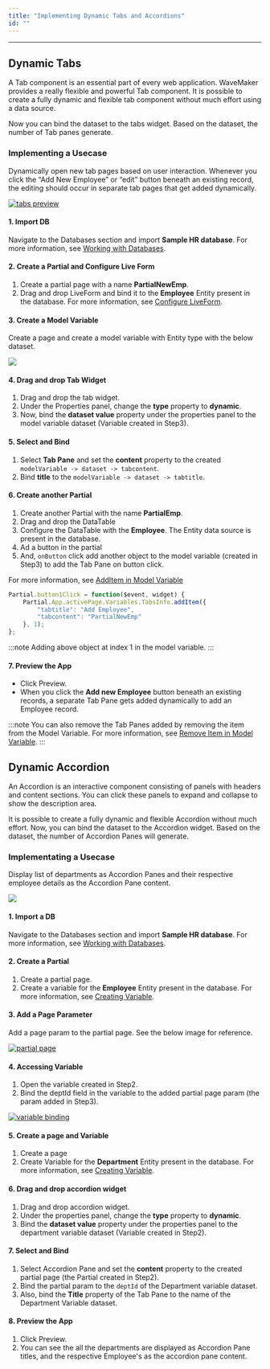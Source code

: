 ```yaml
---
title: "Implementing Dynamic Tabs and Accordions"
id: ""
---
```

---

## Dynamic Tabs

A Tab component is an essential part of every web application. WaveMaker provides a really flexible and powerful Tab component. It is possible to create a fully dynamic and flexible tab component without much effort using a data source.

Now you can bind the dataset to the tabs widget. Based on the dataset, the number of Tab panes generate.

### Implementing a Usecase

Dynamically open new tab pages based on user interaction. Whenever you click the “Add New Employee” or “edit” button beneath an existing record, the editing should occur in separate tab pages that get added dynamically.

[![tabs preview](/learn/assets/dynamicwidgets/tabspreview.gif)](/learn/assets/dynamicwidgets/tabspreview.gif)

#### 1. Import DB

Navigate to the Databases section and import **Sample HR database**. For more information, see [Working with Databases](/learn/app-development/services/database-services/working-with-databases/).

#### 2. Create a Partial and Configure Live Form

1. Create a partial page with a name **PartialNewEmp**. 
2. Drag and drop LiveForm and bind it to the **Employee** Entity present in the database. For more information, see [Configure LiveForm](/learn/app-development/widgets/datalive/live-form/live-form-basic-usage).

#### 3. Create a Model Variable

Create a page and create a model variable with Entity type with the below dataset.

[![](/learn/assets/dynamicwidgets/modelvar.png)](/learn/assets/dynamicwidgets/modelvar.png)

#### 4. Drag and drop Tab Widget

1. Drag and drop the tab widget.
2. Under the Properties panel, change the **type** property to **dynamic**. 
3. Now, bind the **dataset value** property under the properties panel to the model variable dataset (Variable created in Step3).

#### 5. Select and Bind

1. Select **Tab Pane** and set the **content** property to the created `modelVariable -> dataset -> tabcontent`.
2. Bind **title** to the `modelVariable -> dataset -> tabtitle`.

#### 6. Create another Partial

1. Create another Partial with the name **PartialEmp**.
2. Drag and drop the DataTable
3. Configure the DataTable with the **Employee**. The Entity data source is present in the database. 
4. Ad a button in the partial
5. And, `onButton` click add another object to the model variable (created in Step3) to add the Tab Pane on button click.

For more information, see [AddItem in Model Variable](/learn/app-development/variables/model-variable#additemvalue-index)

```js
Partial.button1Click = function($event, widget) {
    Partial.App.activePage.Variables.TabsInfo.addItem({
        "tabtitle": "Add Employee",
        "tabcontent": "PartialNewEmp"
    }, 1);
};
```

:::note
Adding above object at index 1 in the model variable.
:::

#### 7. Preview the App

- Click Preview.
- When you click the **Add new Employee** button beneath an existing records, a separate Tab Pane gets added dynamically to add an Employee record.

:::note
You can also remove the Tab Panes added by removing the item from the Model Variable. For more information, see [Remove Item in Model Variable](/learn/app-development/variables/model-variable#removeitemindex).
:::

## Dynamic Accordion

An Accordion is an interactive component consisting of panels with headers and content sections. You can click these panels to expand and collapse to show the description area.

It is possible to create a fully dynamic and flexible Accordion without much effort. Now, you can bind the dataset to the Accordion widget. Based on the dataset, the number of Accordion Panes will generate.

### Implementating a Usecase

Display list of departments as Accordion Panes and their respective employee details as the Accordion Pane content.

[![](/learn/assets/dynamicwidgets/accordionpreview.gif)](/learn/assets/dynamicwidgets/accordionpreview.gif)

#### 1. Import a DB

Navigate to the Databases section and import **Sample HR database**. For more information, see [Working with Databases](/learn/app-development/services/database-services/working-with-databases/).

#### 2. Create a Partial

1. Create a partial page.
2. Create a variable for the **Employee** Entity present in the database. For more information, see [Creating Variable](/learn/app-development/variables/database-crud/).

#### 3. Add a Page Parameter

Add a page param to the partial page. See the below image for reference.

[![partial page](/learn/assets/dynamicwidgets/partialpage.png)](/learn/assets/dynamicwidgets/partialpage.png)

#### 4. Accessing Variable

1. Open the variable created in Step2.
2. Bind the deptId field in the variable to the added partial page param (the param added in Step3).

[![variable binding](/learn/assets/dynamicwidgets/variablebind.png)](/learn/assets/dynamicwidgets/variablebind.png)

#### 5. Create a page and Variable

1. Create a page
2. Create Variable for the **Department** Entity present in the database. For more information, see [Creating Variable](/learn/app-development/variables/database-crud/).

#### 6. Drag and drop accordion widget

1. Drag and drop accordion widget.
2. Under the properties panel, change the **type** property to **dynamic**. 
3. Bind the **dataset value** property under the properties panel to the department variable dataset (Variable created in Step2).

#### 7. Select and Bind

1. Select Accordion Pane and set the **content** property to the created partial page (the Partial created in Step2).
2. Bind the partial param to the `deptId` of the Department variable dataset.
3. Also, bind the **Title** property of the Tab Pane to the name of the Department Variable dataset.

#### 8. Preview the App

1. Click Preview.
2. You can see the all the departments are displayed as Accordion Pane titles, and the respective Employee's as the accordion pane content.

